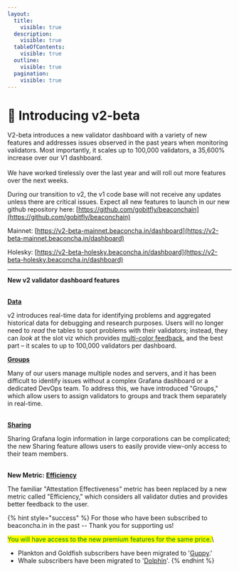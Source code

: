 ```yaml
---
layout:
  title:
    visible: true
  description:
    visible: true
  tableOfContents:
    visible: true
  outline:
    visible: true
  pagination:
    visible: true
---
```


# 🎉 Introducing v2-beta

V2-beta introduces a new validator dashboard with a variety of new features and addresses issues observed in the past years when monitoring validators. Most importantly, it scales up to 100,000 validators, a 35,600% increase over our V1 dashboard.\
\
We have worked tirelessly over the last year and will roll out more features over the next weeks.&#x20;

During our transition to v2, the v1 code base will not receive any updates unless there are critical issues. Expect all new features to launch in our new github repository here: [https://github.com/gobitfly/beaconchain](https://github.com/gobitfly/beaconchain)

Mainnet:  [https://v2-beta-mainnet.beaconcha.in/dashboard](https://v2-beta-mainnet.beaconcha.in/dashboard)

Holesky:  [https://v2-beta-holesky.beaconcha.in/dashboard](https://v2-beta-holesky.beaconcha.in/dashboard)

***

**New v2 validator dashboard features**

\
[**Data**](broken-reference)

v2 introduces real-time data for identifying problems and aggregated historical data for debugging and research purposes. Users will no longer need to _read_ the tables to spot problems with their validators; instead, they can _look_ at the slot viz which provides [multi-color feedback](slot-visualization.md), and the best part – it scales to up to 100,000 validators per dashboard.

[**Groups**](validator-groups.md)

Many of our users manage multiple nodes and servers, and it has been difficult to identify issues without a complex Grafana dashboard or a dedicated DevOps team. To address this, we have introduced "Groups," which allow users to assign validators to groups and track them separately in real-time.

\
[**Sharing**](share-your-custom-dashboard.md)

Sharing Grafana login information in large corporations can be complicated; the new Sharing feature allows users to easily provide view-only access to their team members.

\
**New Metric:** [**Efficiency**](metric-validator-efficiency.md)

The familiar "Attestation Effectiveness" metric has been replaced by a new metric called "Efficiency," which considers all validator duties and provides better feedback to the user.



{% hint style="success" %}
For those who have been subscribed to beaconcha.in in the past -- Thank you for supporting us!

<mark style="color:green;">You will have access to the new premium features for the same price.</mark>\


* Plankton and Goldfish subscribers have been migrated to '[Guppy](https://v2-beta-holesky.beaconcha.in/pricing).'&#x20;
* Whale subscribers have been migrated to '[Dolphin](https://v2-beta-holesky.beaconcha.in/pricing)'.
{% endhint %}
